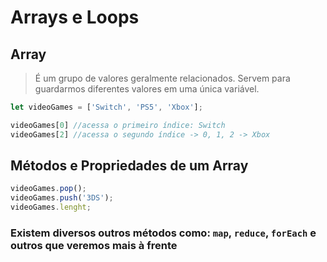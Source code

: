 # Arrays e Loops

## Array 
> É um grupo de valores geralmente relacionados. Servem para guardarmos diferentes valores em uma única variável.

```javascript
let videoGames = ['Switch', 'PS5', 'Xbox'];

videoGames[0] //acessa o primeiro índice: Switch
videoGames[2] //acessa o segundo índice -> 0, 1, 2 -> Xbox
```

## Métodos e Propriedades de um Array
```javascript
videoGames.pop();
videoGames.push('3DS');
videoGames.lenght;
```
### Existem diversos outros métodos como: `map`, `reduce`, `forEach` e outros que veremos mais à frente
